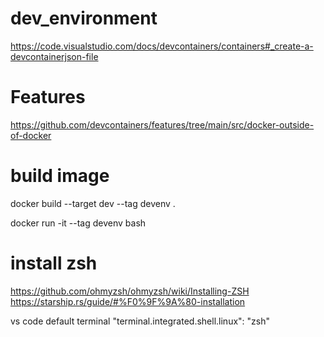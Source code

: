 # dev_environment

https://code.visualstudio.com/docs/devcontainers/containers#_create-a-devcontainerjson-file


# Features

https://github.com/devcontainers/features/tree/main/src/docker-outside-of-docker

# build image

docker build --target dev --tag devenv .

docker run -it --tag devenv bash



# install zsh

https://github.com/ohmyzsh/ohmyzsh/wiki/Installing-ZSH
https://starship.rs/guide/#%F0%9F%9A%80-installation

vs code default terminal
    "terminal.integrated.shell.linux": "zsh"
    